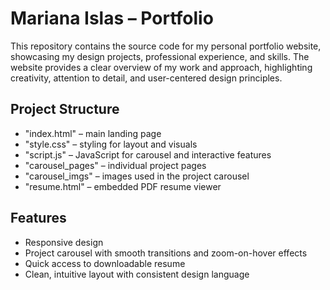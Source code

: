 # Mariana Islas – Portfolio

This repository contains the source code for my personal portfolio website, showcasing my design projects, professional experience, and skills. The website provides a clear overview of my work and approach, highlighting creativity, attention to detail, and user-centered design principles.

## Project Structure
- "index.html" – main landing page  
- "style.css" – styling for layout and visuals  
- "script.js" – JavaScript for carousel and interactive features  
- "carousel_pages" – individual project pages  
- "carousel_imgs" – images used in the project carousel  
- "resume.html" – embedded PDF resume viewer  

## Features
- Responsive design
- Project carousel with smooth transitions and zoom-on-hover effects  
- Quick access to downloadable resume  
- Clean, intuitive layout with consistent design language  
